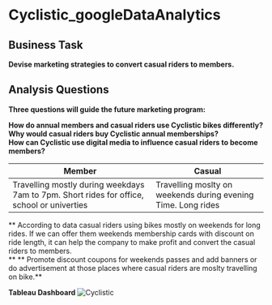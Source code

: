 # Cyclistic_googleDataAnalytics
## Business Task
**Devise marketing strategies to convert casual riders to members.**

## Analysis Questions
**Three questions will guide the future marketing program:**

**How do annual members and casual riders use Cyclistic bikes differently?<br>**
**Why would casual riders buy Cyclistic annual memberships?<br>**
**How can Cyclistic use digital media to influence casual riders to become members?**

| Member        | Casual        |
| ------------- | ------------- |
| Travelling mostly during weekdays 7am to 7pm. Short rides for office, school or univerties  | Travelling moslty on weekends during evening Time. Long rides  |

** According to data casual riders using bikes mostly on weekends for long rides. If we can offer them weekends membership cards with discount on ride length, it can help the company to make profit and convert the casual riders to members.<br> **
** Promote discount coupons for weekends passes and add banners or do advertisement at those places where casual riders are moslty travelling on bike.**



**Tableau Dashboard**
![Cyclistic](https://github.com/angadpreetmalhi/Cyclistic_googleDataAnalytics/assets/57296198/0e37d5d9-b3da-41a6-9420-5647a77f2ea1)
